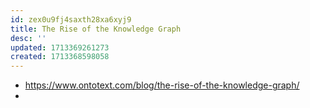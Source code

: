 ```yaml
---
id: zex0u9fj4saxth28xa6xyj9
title: The Rise of the Knowledge Graph
desc: ''
updated: 1713369261273
created: 1713368598058
---
```


- https://www.ontotext.com/blog/the-rise-of-the-knowledge-graph/
- 